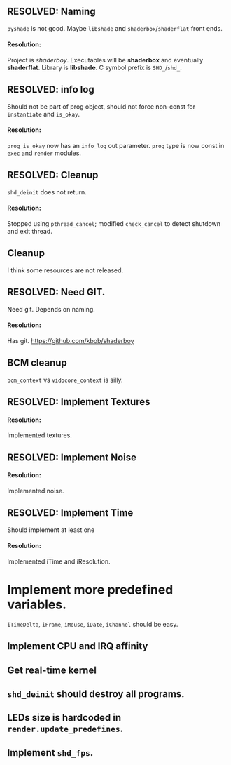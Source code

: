 ## RESOLVED: Naming

`pyshade` is not good.  Maybe `libshade` and `shaderbox`/`shaderflat`
front ends.

#### Resolution:
Project is *shaderboy*.
Executables will be **shaderbox** and eventually **shaderflat**.
Library is **libshade**.
C symbol prefix is `SHD_`/`shd_`.

## RESOLVED: info log

Should not be part of prog object, should not force non-const for
`instantiate` and `is_okay`.

#### Resolution:
`prog_is_okay` now has an `info_log` out parameter.
`prog` type is now const in `exec` and `render` modules.

## RESOLVED: Cleanup

`shd_deinit` does not return.

#### Resolution:
Stopped using `pthread_cancel`; modified `check_cancel` to detect
shutdown and exit thread.

## Cleanup

I think some resources are not released.

## RESOLVED: Need GIT.

Need git. Depends on naming.

#### Resolution:
Has git.  https://github.com/kbob/shaderboy

## BCM cleanup

`bcm_context` vs `vidocore_context` is silly.

## RESOLVED: Implement Textures

#### Resolution:
Implemented textures.

## RESOLVED: Implement Noise

#### Resolution:
Implemented noise.

## RESOLVED: Implement Time

Should implement at least one

#### Resolution:
Implemented iTime and iResolution.

# Implement more predefined variables.

`iTimeDelta`, `iFrame`, `iMouse`, `iDate`, `iChannel` should be easy.


## Implement CPU and IRQ affinity

## Get real-time kernel

## `shd_deinit` should destroy all programs.

## LEDs size is hardcoded in `render.update_predefines`.

## Implement `shd_fps`.
